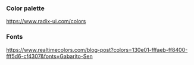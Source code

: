 ### Color palette

https://www.radix-ui.com/colors

### Fonts

https://www.realtimecolors.com/blog-post?colors=130e01-fffaeb-ff8400-fff5d6-cf4307&fonts=Gabarito-Sen
